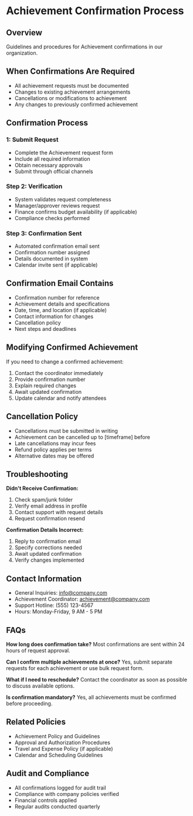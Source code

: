 # Achievement Confirmation Process

## Overview
Guidelines and procedures for Achievement confirmations in our organization.

## When Confirmations Are Required
- All achievement requests must be documented
- Changes to existing achievement arrangements
- Cancellations or modifications to achievement
- Any changes to previously confirmed achievement

## Confirmation Process

###  1: Submit Request
- Complete the Achievement request form
- Include all required information
- Obtain necessary approvals
- Submit through official channels

### Step 2: Verification
- System validates request completeness
- Manager/approver reviews request
- Finance confirms budget availability (if applicable)
- Compliance checks performed

### Step 3: Confirmation Sent
- Automated confirmation email sent
- Confirmation number assigned
- Details documented in system
- Calendar invite sent (if applicable)

## Confirmation Email Contains
- Confirmation number for reference
- Achievement details and specifications
- Date, time, and location (if applicable)
- Contact information for changes
- Cancellation policy
- Next steps and deadlines

## Modifying Confirmed Achievement
If you need to change a confirmed achievement:
1. Contact the coordinator immediately
2. Provide confirmation number
3. Explain required changes
4. Await updated confirmation
5. Update calendar and notify attendees

## Cancellation Policy
- Cancellations must be submitted in writing
- Achievement can be cancelled up to [timeframe] before
- Late cancellations may incur fees
- Refund policy applies per terms
- Alternative dates may be offered

## Troubleshooting

**Didn't Receive Confirmation:**
1. Check spam/junk folder
2. Verify email address in profile
3. Contact support with request details
4. Request confirmation resend

**Confirmation Details Incorrect:**
1. Reply to confirmation email
2. Specify corrections needed
3. Await updated confirmation
4. Verify changes implemented

## Contact Information
- General Inquiries: info@company.com
- Achievement Coordinator: achievement@company.com
- Support Hotline: (555) 123-4567
- Hours: Monday-Friday, 9 AM - 5 PM

## FAQs

**How long does confirmation take?**
Most confirmations are sent within 24 hours of request approval.

**Can I confirm multiple achievements at once?**
Yes, submit separate requests for each achievement or use bulk request form.

**What if I need to reschedule?**
Contact the coordinator as soon as possible to discuss available options.

**Is confirmation mandatory?**
Yes, all achievements must be confirmed before proceeding.

## Related Policies
- Achievement Policy and Guidelines
- Approval and Authorization Procedures
- Travel and Expense Policy (if applicable)
- Calendar and Scheduling Guidelines

## Audit and Compliance
- All confirmations logged for audit trail
- Compliance with company policies verified
- Financial controls applied
- Regular audits conducted quarterly

